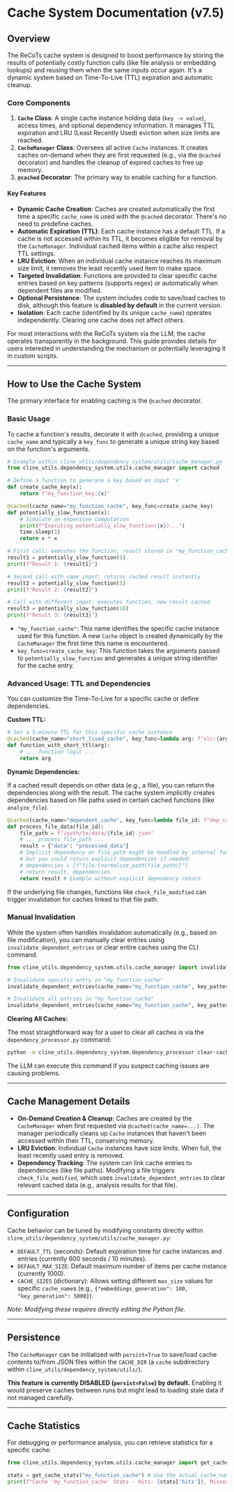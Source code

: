 # Cache System Documentation (v7.5)

## Overview

The ReCoTs cache system is designed to boost performance by storing the results of potentially costly function calls (like file analysis or embedding lookups) and reusing them when the same inputs occur again. It's a dynamic system based on Time-To-Live (TTL) expiration and automatic cleanup.

### Core Components

1. **`Cache` Class**: A single cache instance holding data (`key -> value`), access times, and optional dependency information. It manages TTL expiration and LRU (Least Recently Used) eviction when size limits are reached.
2. **`CacheManager` Class**: Oversees all active `Cache` instances. It creates caches on-demand when they are first requested (e.g., via the `@cached` decorator) and handles the cleanup of expired caches to free up memory.
3. **`@cached` Decorator**: The primary way to enable caching for a function.

#### Key Features

- **Dynamic Cache Creation**: Caches are created automatically the first time a specific `cache_name` is used with the `@cached` decorator. There's no need to predefine caches.
- **Automatic Expiration (TTL)**: Each cache instance has a default TTL. If a cache is not accessed within its TTL, it becomes eligible for removal by the `CacheManager`. Individual cached items within a cache also respect TTL settings.
- **LRU Eviction**: When an individual cache instance reaches its maximum size limit, it removes the least recently used item to make space.
- **Targeted Invalidation**: Functions are provided to clear specific cache entries based on key patterns (supports regex) or automatically when dependent files are modified.
- **Optional Persistence**: The system includes code to save/load caches to disk, although this feature is **disabled by default** in the current version.
- **Isolation**: Each cache (identified by its unique `cache_name`) operates independently. Clearing one cache does not affect others.

For most interactions with the ReCoTs system via the LLM, the cache operates transparently in the background. This guide provides details for users interested in understanding the mechanism or potentially leveraging it in custom scripts.

---

## How to Use the Cache System

The primary interface for enabling caching is the `@cached` decorator.

### Basic Usage

To cache a function's results, decorate it with `@cached`, providing a unique `cache_name` and typically a `key_func` to generate a unique string key based on the function's arguments.

```python
# Example within cline_utils/dependency_system/utils/cache_manager.py
from cline_utils.dependency_system.utils.cache_manager import cached

# Define a function to generate a key based on input 'x'
def create_cache_key(x):
    return f"my_function_key:{x}"

@cached(cache_name="my_function_cache", key_func=create_cache_key)
def potentially_slow_function(x):
    # Simulate an expensive computation
    print(f"Executing potentially_slow_function({x})...")
    time.sleep(1)
    return x * x

# First call: executes the function, result stored in "my_function_cache" with key "my_function_key:5"
result1 = potentially_slow_function(5)
print(f"Result 1: {result1}")

# Second call with same input: returns cached result instantly
result2 = potentially_slow_function(5)
print(f"Result 2: {result2}")

# Call with different input: executes function, new result cached
result3 = potentially_slow_function(10)
print(f"Result 3: {result3}")
```

- `"my_function_cache"`: This name identifies the specific cache instance used for this function. A new `Cache` object is created dynamically by the `CacheManager` the first time this name is encountered.
- `key_func=create_cache_key`: This function takes the arguments passed to `potentially_slow_function` and generates a unique string identifier for the cache entry.

### Advanced Usage: TTL and Dependencies

You can customize the Time-To-Live for a specific cache or define dependencies.

**Custom TTL:**

```python
# Set a 5-minute TTL for this specific cache instance
@cached(cache_name="short_lived_cache", key_func=lambda arg: f"slc:{arg}", ttl=300)
def function_with_short_ttl(arg):
    # ... function logic ...
    return arg
```

**Dynamic Dependencies:**

If a cached result depends on other data (e.g., a file), you can return the dependencies along with the result. The cache system implicitly creates dependencies based on file paths used in certain cached functions (like `analyze_file`).

```python
@cached(cache_name="dependent_cache", key_func=lambda file_id: f"dep_cache:{file_id}")
def process_file_data(file_id):
    file_path = f"/path/to/data/{file_id}.json"
    # ... process file_path ...
    result = {"data": "processed_data"}
    # Implicit dependency on file_path might be handled by internal functions,
    # but you could return explicit dependencies if needed:
    # dependencies = [f"file:{normalize_path(file_path)}"]
    # return result, dependencies
    return result # Example without explicit dependency return
```

If the underlying file changes, functions like `check_file_modified` can trigger invalidation for caches linked to that file path.

### Manual Invalidation

While the system often handles invalidation automatically (e.g., based on file modification), you can manually clear entries using `invalidate_dependent_entries` or clear entire caches using the CLI command.

```python
from cline_utils.dependency_system.utils.cache_manager import invalidate_dependent_entries

# Invalidate specific entry in "my_function_cache"
invalidate_dependent_entries(cache_name="my_function_cache", key_pattern="my_function_key:5")

# Invalidate all entries in "my_function_cache"
invalidate_dependent_entries(cache_name="my_function_cache", key_pattern="my_function_key:.*")
```

**Clearing All Caches:**

The most straightforward way for a user to clear all caches is via the `dependency_processor.py` command:

```sh
python -m cline_utils.dependency_system.dependency_processor clear-caches
```

The LLM can execute this command if you suspect caching issues are causing problems.

---

## Cache Management Details

- **On-Demand Creation & Cleanup**: Caches are created by the `CacheManager` when first requested via `@cached(cache_name=...)`. The manager periodically cleans up `Cache` instances that haven't been accessed within their TTL, conserving memory.
- **LRU Eviction**: Individual `Cache` instances have size limits. When full, the least recently used entry is removed.
- **Dependency Tracking**: The system can link cache entries to dependencies (like file paths). Modifying a file triggers `check_file_modified`, which uses `invalidate_dependent_entries` to clear relevant cached data (e.g., analysis results for that file).

---

## Configuration

Cache behavior can be tuned by modifying constants directly within `cline_utils/dependency_system/utils/cache_manager.py`:

- `DEFAULT_TTL` (seconds): Default expiration time for cache instances and entries (currently 600 seconds / 10 minutes).
- `DEFAULT_MAX_SIZE`: Default maximum number of items per cache instance (currently 1000).
- `CACHE_SIZES` (dictionary): Allows setting different `max_size` values for specific `cache_name`s (e.g., `{"embeddings_generation": 100, "key_generation": 5000}`).

*Note: Modifying these requires directly editing the Python file.*

---

## Persistence

The `CacheManager` can be initialized with `persist=True` to save/load cache contents to/from JSON files within the `CACHE_DIR` (a `cache` subdirectory within `cline_utils/dependency_system/utils/`).

**This feature is currently DISABLED (`persist=False`) by default.** Enabling it would preserve caches between runs but might lead to loading stale data if not managed carefully.

---

## Cache Statistics

For debugging or performance analysis, you can retrieve statistics for a specific cache:

```python
from cline_utils.dependency_system.utils.cache_manager import get_cache_stats

stats = get_cache_stats("my_function_cache") # Use the actual cache_name
print(f"Cache 'my_function_cache' Stats - Hits: {stats['hits']}, Misses: {stats['misses']}, Current Size: {stats['size']}")
